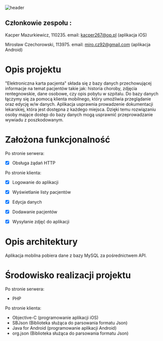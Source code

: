 ![header](http://imagizer.imageshack.us/a/img907/8701/vWkuKF.jpg)

## Członkowie zespołu :
Kacper Mazurkiewicz, 110235. email: kacper267@op.pl  (aplikacja iOS)

Mirosław Czechorowski, 113975. email: miro.cz92@gmail.com (aplikacja Android)

# Opis projektu
"Elektroniczna karta pacjenta" składa się z bazy danych przechowującej informacje na temat pacjentów takie jak: historia choroby, zdjęcia rentegnowskie, dane osobowe, czy opis pobytu w szpitalu. Do bazy danych łączymy się za pomocą klienta mobilnego, który umożliwia przeglądanie oraz edycję w/w danych. Aplikacja usprawnia prowadzenie dokumentacji lekarskiej, która jest dostępna z każdego miejsca. Dzięki temu rozwiązaniu osoby mające dostęp do bazy danych mogą usprawnić przeprowadzanie wywiadu z poszkodowanym. 

# Założona funkcjonalność

Po stronie serwera:
- [x] Obsługa żądań HTTP

Po stronie klienta:
- [x] Logowanie do aplikacji
- [x] Wyświetlanie listy pacjentów
- [x] Edycja danych
- [x] Dodawanie pacjentów
- [x] Wysyłanie zdjęć do aplikacji


# Opis architektury

Aplikacja mobilna pobiera dane z bazy MySQL za pośrednictwem API. 

# Środowisko realizacji projektu

Po stronie serwera:
- PHP

Po stronie klienta:
- Objective-C (programowanie aplikacji iOS)
- SBJson (Biblioteka służąca do parsowania formatu Json)
- Java for Android (programowanie aplikacji Android)
- org.json (Biblioteka służąca do parsowania formatu Json)